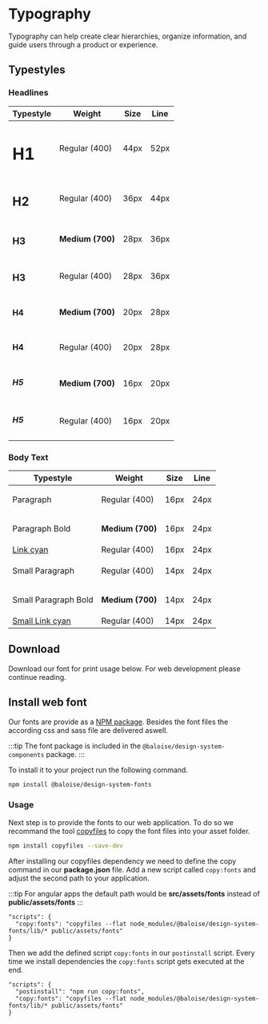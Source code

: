 # Typography

Typography can help create clear hierarchies, organize information, and guide users through a product or experience.

## Typestyles

### Headlines

| Typestyle                                                         | Weight           | Size | Line |
| ----------------------------------------------------------------- | ---------------- | ---- | ---- |
| <div class="bal-app"><h1 class="title is-size-1">H1</h1></div>    | Regular (400)    | 44px | 52px |
| <div class="bal-app"><h2 class="title is-size-2">H2</h2></div>    | Regular (400)    | 36px | 44px |
| <div class="bal-app"><h3 class="title is-size-3">H3</h3></div>    | **Medium (700)** | 28px | 36px |
| <div class="bal-app"><h3 class="subtitle is-size-3">H3</h3></div> | Regular (400)    | 28px | 36px |
| <div class="bal-app"><h4 class="title is-size-4">H4</h4></div>    | **Medium (700)** | 20px | 28px |
| <div class="bal-app"><h4 class="subtitle is-size-4">H4</h4></div> | Regular (400)    | 20px | 28px | `subtitle is-size-4` |
| <div class="bal-app"><h5 class="title is-size-5">H5</h5></div>    | **Medium (700)** | 16px | 20px |
| <div class="bal-app"><h5 class="subtitle is-size-5">H5</h5></div> | Regular (400)    | 16px | 20px |

### Body Text

| Typestyle                                                                          | Weight           | Size | Line |
| ---------------------------------------------------------------------------------- | ---------------- | ---- | ---- |
| <div class="bal-app"><p>Paragraph</p></div>                                        | Regular (400)    | 16px | 24px |
| <div class="bal-app"><p class="is-bold">Paragraph Bold</p></div>                   | **Medium (700)** | 16px | 24px |
| <div class="bal-app"><a class="is-link" href="">Link cyan</a></div>                | Regular (400)    | 16px | 24px |
| <div class="bal-app"><p class="is-small">Small Paragraph</p></div>                 | Regular (400)    | 14px | 24px |
| <div class="bal-app"><p class="is-bold is-small">Small Paragraph Bold</p></div>    | **Medium (700)** | 14px | 24px |
| <div class="bal-app"><a class="is-link is-small" href="">Small Link cyan</a></div> | Regular (400)    | 14px | 24px |

## Download

Download our font for print usage below. For web development please continue reading.

<ClientOnly>
<docs-link-box title="fonts.zip" subtitle="Our typography files" link="/assets/download/fonts.zip" ></docs-link-box>
</ClientOnly>

## Install web font

Our fonts are provide as a [NPM package](https://www.npmjs.com/package/@baloise/design-system-fonts). Besides the font files the according css and sass file are delivered aswell.

:::tip
The font package is included in the `@baloise/design-system-components` package.
:::

To install it to your project run the following command.

```bash
npm install @baloise/design-system-fonts
```

### Usage

Next step is to provide the fonts to our web application. To do so we recommand the tool [copyfiles](https://www.npmjs.com/package/copyfiles) to copy the font files into your asset folder.

```bash
npm install copyfiles --save-dev
```

After installing our copyfiles dependency we need to define the copy command in our **package.json** file. Add a new script called `copy:fonts` and adjust the second path to your application.

:::tip
For angular apps the default path would be **src/assets/fonts** instead of **public/assets/fonts**
:::

```json{2}
"scripts": {
  "copy:fonts": "copyfiles --flat node_modules/@baloise/design-system-fonts/lib/* public/assets/fonts"
}
```

Then we add the defined script `copy:fonts` in our `postinstall` script. Every time we install dependencies the `copy:fonts` script gets executed at the end.

```json{2}
"scripts": {
  "postinstall": "npm run copy:fonts",
  "copy:fonts": "copyfiles --flat node_modules/@baloise/design-system-fonts/lib/* public/assets/fonts"
}
```
